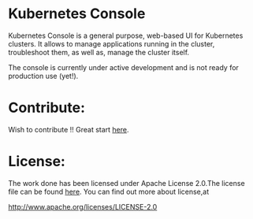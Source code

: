 # Kubernetes Console
Kubernetes Console is a general purpose, web-based UI for Kubernetes clusters. It allows to manage applications running in the cluster, troubleshoot them, as well as, manage the cluster itself.

The console is currently under active development and is not ready for production use (yet!).

# Contribute:

Wish to contribute !! Great start [here](https://github.com/kubernetes/console/blob/master/CONTRIBUTING.md).

# License:

The work done has been licensed under Apache License 2.0.The license file can be found [here](https://github.com/kubernetes/console/blob/master/LICENSE). You can find out more about license,at

http://www.apache.org/licenses/LICENSE-2.0
